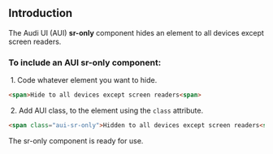 ## Introduction

The Audi UI (AUI) **sr-only** component hides an element to all devices except screen readers.

### To include an AUI **sr-only** component:

&nbsp;1. Code whatever element you want to hide.
```html
<span>Hide to all devices except screen readers<span>
```

&nbsp;2. Add AUI class, to the element using the `class` attribute.
```html
<span class="aui-sr-only">Hidden to all devices except screen readers<span>
```

The sr-only component is ready for use.
